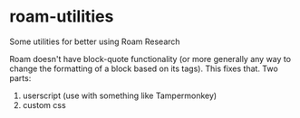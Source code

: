 # roam-utilities
Some utilities for better using Roam Research

Roam doesn't have block-quote functionality (or more generally any way to change the formatting of a block based on its tags). This fixes that. Two parts:
1. userscript (use with something like Tampermonkey)
2. custom css
